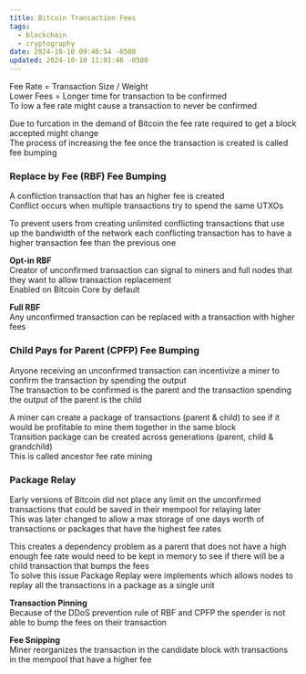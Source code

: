 ```yaml
---
title: Bitcoin Transaction Fees
tags:
  - blockchain
  - cryptography
date: 2024-10-10 09:46:54 -0500
updated: 2024-10-10 11:01:46 -0500
---
```


Fee Rate = Transaction Size / Weight  
Lower Fees = Longer time for transaction to be confirmed  
To low a fee rate might cause a transaction to never be confirmed  

Due to furcation in the demand of Bitcoin the fee rate required to get a block accepted might change  
The process of increasing the fee once the transaction is created is called fee bumping  

### Replace by Fee (RBF) Fee Bumping

A confliction transaction that has an higher fee is created  
Conflict occurs when multiple transactions try to spend the same UTXOs  

To prevent users from creating unlimited conflicting transactions that use up the bandwidth of the network each conflicting transaction has to have a higher transaction fee than the previous one  

**Opt-in RBF**  
Creator of unconfirmed transaction can signal to miners and full nodes that they want to allow transaction replacement  
Enabled on Bitcoin Core by default  

**Full RBF**  
Any unconfirmed transaction can be replaced with a transaction with higher fees  

### Child Pays for Parent (CPFP) Fee Bumping

Anyone receiving an unconfirmed transaction can incentivize a miner to confirm the transaction by spending the output  
The transaction to be confirmed is the parent and the transaction spending the output of the parent is the child  

A miner can create a package of transactions (parent & child) to see if it would be profitable to mine them together in the same block  
Transition package can be created across generations (parent, child & grandchild)  
This is called ancestor fee rate mining  

### Package Relay

Early versions of Bitcoin did not place any limit on the unconfirmed transactions that could be saved in their mempool for relaying later  
This was later changed to allow a max storage of one days worth of transactions or packages that have the highest fee rates  

This creates a dependency problem as a parent that does not have a high enough fee rate would need to be kept in memory to see if there will be a child transaction that bumps the fees  
To solve this issue Package  Replay were implements which allows nodes to replay all the transactions in a package as a single unit  

**Transaction Pinning**  
Because of the DDoS prevention rule of RBF and CPFP the spender is not able to bump the fees on their transaction  

**Fee Snipping**  
Miner reorganizes the transaction in the candidate block with transactions in the mempool that have a higher fee  

